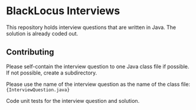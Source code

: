 # BlackLocus Interviews

This repository holds interview questions that are written in Java.
The solution is already coded out.

## Contributing
Please self-contain the interview question to one Java class file if possible.
If not possible, create a subdirectory.

Please use the name of the interview question as the name of the class file: `{InterviewQuestion.java}`

Code unit tests for the interview question and solution.  